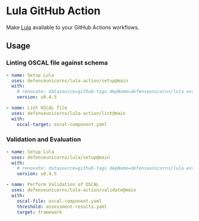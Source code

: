 # Lula GitHub Action

Make [Lula](https://github.com/defenseunicorns/lula) available to your GitHub Actions workflows.

## Usage

### Linting OSCAL file against schema
```yaml
- name: Setup Lula
  uses: defenseunicorns/lula-action/setup@main
  with:
    # renovate: datasource=github-tags depName=defenseunicorns/lula extractVersion="^v(.*)$" versioning=semver-coerced
    version: v0.4.5

- name: Lint OSCAL file
  uses: defenseunicorns/lula-action/lint@main
  with:
    oscal-target: oscal-component.yaml
```

### Validation and Evaluation

```yaml
- name: Setup Lula
  uses: defenseunicorns/lula/setup@main
  with:
    # renovate: datasource=github-tags depName=defenseunicorns/lula extractVersion="^v(.*)$" versioning=semver-coerced
    version: v0.4.5

- name: Perform Validation of OSCAL
  uses: defenseunicorns/lula-action/validate@main
  with:
    oscal-file: oscal-component.yaml
    threshold: assessment-results.yaml
    target: framework
```
